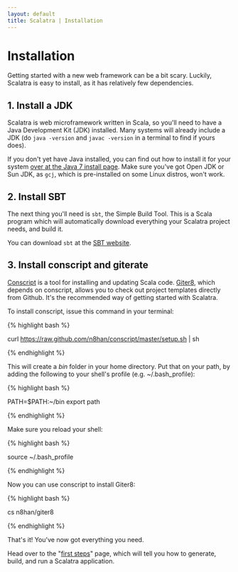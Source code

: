 ```yaml
---
layout: default
title: Scalatra | Installation
---
```


<div class="page-header">
  <h1>Installation</h1>
</div>

Getting started with a new web framework can be a bit scary. Luckily, Scalatra
is easy to install, as it has relatively few dependencies.

## 1. Install a JDK

Scalatra is web microframework written in Scala, so you'll need to have a
Java Development Kit (JDK) installed. Many systems will already include
a JDK (do `java -version` and `javac -version` in a terminal to find if yours
does).

<div class="alert alert-info">
<span class="badge badge-info"><i class="icon-flag icon-white"></i></span>
If you don't yet have Java installed, you can find out how to install
it for your system <a href="http://docs.oracle.com/javase/7/docs/webnotes/install/index.html">over at the Java 7 install page</a>. Make sure you've got Open JDK or Sun JDK,
as <code>gcj</code>, which is pre-installed on some Linux distros, won't work.
</div>


## 2. Install SBT

The next thing you'll need is `sbt`, the Simple Build Tool. This is a Scala
program which will automatically download everything your Scalatra project
needs, and build it.

You can download `sbt` at the [SBT website](http://www.scala-sbt.org/download.html).

## 3. Install conscript and giterate

[Conscript](https://github.com/n8han/conscript) is a tool for installing and
updating Scala code. [Giter8](https://github.com/n8han/giter8/), which depends
on conscript, allows you to check out project templates directly from Github.
It's the recommended way of getting started with Scalatra.

To install conscript, issue this command in your terminal:

{% highlight bash %}

  curl https://raw.github.com/n8han/conscript/master/setup.sh | sh

{% endhighlight %}

This will create a _bin_ folder in your home directory.  Put that on your
path, by adding the following to your shell's profile (e.g. ~/.bash_profile):

{% highlight bash %}

  PATH=$PATH:~/bin
  export path

{% endhighlight %}

Make sure you reload your shell:

{% highlight bash %}

  source ~/.bash_profile

{% endhighlight %}


Now you can use conscript to install Giter8:

{% highlight bash %}

  cs n8han/giter8

{% endhighlight %}

<div class="alert alert-info">
<span class="badge badge-info"><i class="icon-flag icon-white"></i></span>
That's it! You've now got everything you need.
</div>

Head over to the "[first steps](first-steps.html)" page, which will tell you how to generate,
build, and run a Scalatra application.

